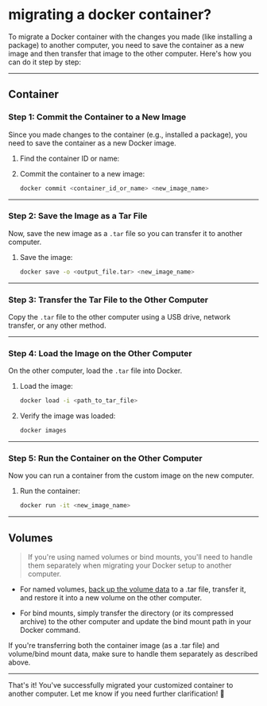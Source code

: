 # migrating a docker container?

To migrate a Docker container with the changes you made (like installing a package) to another computer, you need to save the container as a new image and then transfer that image to the other computer. Here's how you can do it step by step:

---

## Container

### **Step 1: Commit the Container to a New Image**

Since you made changes to the container (e.g., installed a package), you need to save the container as a new Docker image.

1. Find the container ID or name:
2. Commit the container to a new image:

   ```bash
   docker commit <container_id_or_name> <new_image_name>
   ```

---

### **Step 2: Save the Image as a Tar File**

Now, save the new image as a `.tar` file so you can transfer it to another computer.

1. Save the image:

   ```bash
   docker save -o <output_file.tar> <new_image_name>
   ```

---

### **Step 3: Transfer the Tar File to the Other Computer**

Copy the `.tar` file to the other computer using a USB drive, network transfer, or any other method.

---

### **Step 4: Load the Image on the Other Computer**

On the other computer, load the `.tar` file into Docker.

1. Load the image:

   ```bash
   docker load -i <path_to_tar_file>
   ```

2. Verify the image was loaded:

   ```bash
   docker images
   ```

---

### **Step 5: Run the Container on the Other Computer**

Now you can run a container from the custom image on the new computer.

1. Run the container:

   ```bash
   docker run -it <new_image_name>
   ```

---

## Volumes

> If you're using named volumes or bind mounts, you'll need to handle them separately when migrating your Docker setup to another computer.

- For named volumes, [back up the volume data](../storage/backup.md) to a .tar file, transfer it, and restore it into a new volume on the other computer.

- For bind mounts, simply transfer the directory (or its compressed archive) to the other computer and update the bind mount path in your Docker command.

If you're transferring both the container image (as a .tar file) and volume/bind mount data, make sure to handle them separately as described above.

---

That's it! You've successfully migrated your customized container to another computer. Let me know if you need further clarification! 🐳
